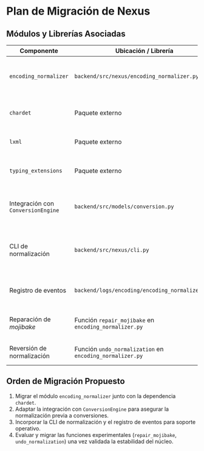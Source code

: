 # Plan de Migración de Nexus

## Módulos y Librerías Asociadas

| Componente | Ubicación / Librería | Clasificación | Notas |
| --- | --- | --- | --- |
| `encoding_normalizer` | `backend/src/nexus/encoding_normalizer.py` | Crítico | Núcleo de normalización de encoding; depende de `chardet`. |
| `chardet` | Paquete externo | Crítico | Utilizado para detección automática de encoding. |
| `lxml` | Paquete externo | Opcional | Biblioteca XML requerida por `python-docx`. |
| `typing_extensions` | Paquete externo | Opcional | Proporciona compatibilidad con anotaciones de tipos futuras. |
| Integración con `ConversionEngine` | `backend/src/models/conversion.py` | Crítico | Se invoca `normalize_to_utf8` antes de cada conversión de texto. |
| CLI de normalización | `backend/src/nexus/cli.py` | Opcional | Herramienta de línea de comandos para normalizar archivos manualmente. |
| Registro de eventos | `backend/logs/encoding/encoding_normalizer.log` | Opcional | Mantiene trazabilidad de cambios realizados. |
| Reparación de *mojibake* | Función `repair_mojibake` en `encoding_normalizer.py` | Experimental | Heurística para corregir caracteres mal codificados. |
| Reversión de normalización | Función `undo_normalization` en `encoding_normalizer.py` | Experimental | Restaura archivos desde copias de respaldo. |

## Orden de Migración Propuesto

1. Migrar el módulo `encoding_normalizer` junto con la dependencia `chardet`.
2. Adaptar la integración con `ConversionEngine` para asegurar la normalización previa a conversiones.
3. Incorporar la CLI de normalización y el registro de eventos para soporte operativo.
4. Evaluar y migrar las funciones experimentales (`repair_mojibake`, `undo_normalization`) una vez validada la estabilidad del núcleo.

